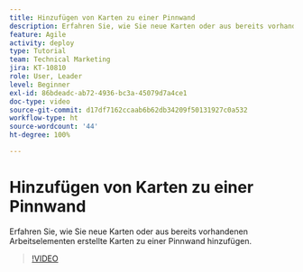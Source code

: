 ```yaml
---
title: Hinzufügen von Karten zu einer Pinnwand
description: Erfahren Sie, wie Sie neue Karten oder aus bereits vorhandenen Arbeitselementen erstellte Karten zu einer Pinnwand hinzufügen.
feature: Agile
activity: deploy
type: Tutorial
team: Technical Marketing
jira: KT-10810
role: User, Leader
level: Beginner
exl-id: 86bdeadc-ab72-4936-bc3a-45079d7a4ce1
doc-type: video
source-git-commit: d17df7162ccaab6b62db34209f50131927c0a532
workflow-type: ht
source-wordcount: '44'
ht-degree: 100%

---
```


# Hinzufügen von Karten zu einer Pinnwand

Erfahren Sie, wie Sie neue Karten oder aus bereits vorhandenen Arbeitselementen erstellte Karten zu einer Pinnwand hinzufügen.

>[!VIDEO](https://video.tv.adobe.com/v/3423050/?quality=12&learn=on&enablevpops&captions=ger)
